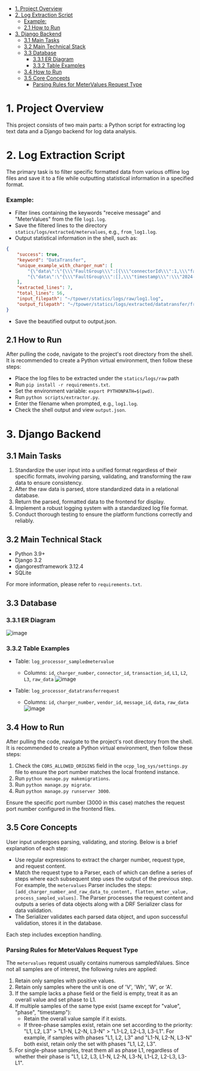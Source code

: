 - [1. Project Overview](#1-project-overview)
- [2. Log Extraction Script](#2-log-extraction-script)
    - [Example:](#example)
  - [2.1 How to Run](#21-how-to-run)
- [3. Django Backend](#3-django-backend)
  - [3.1 Main Tasks](#31-main-tasks)
  - [3.2 Main Technical Stack](#32-main-technical-stack)
  - [3.3 Database](#33-database)
    - [3.3.1 ER Diagram](#331-er-diagram)
    - [3.3.2 Table Examples](#332-table-examples)
  - [3.4 How to Run](#34-how-to-run)
  - [3.5 Core Concepts](#35-core-concepts)
    - [Parsing Rules for MeterValues Request Type](#parsing-rules-for-metervalues-request-type)

<!-- tocstop -->

# 1. Project Overview

This project consists of two main parts: a Python script for extracting log text data and a Django backend for log data analysis.

# 2. Log Extraction Script

The primary task is to filter specific formatted data from various offline log files and save it to a file while outputting statistical information in a specified format.

### Example:

- Filter lines containing the keywords "receive message" and "MeterValues" from the file `log1.log`.
- Save the filtered lines to the directory `statics/logs/extracted/metervalues`, e.g., `from_log1.log`.
- Output statistical information in the shell, such as:

```json
{
    "success": true,
    "keyword": "DataTransfer",
    "unique_example_with_charger_num": [
        "{\"data\":\"{\\\"FaultGroup\\\":[{\\\"connectorId\\\":1,\\\"fault\\\":[{\\\"Reason\\\":\\\"charging plug is not home\\\"}]},{\\\"connectorId\\\":2,\\\"fault\\\":[{\\\"Reason\\\":\\\"charging plug is not home\\\"}]}],\\\"timestamp\\\":\\\"2024-07-24T01:41:22Z\\\"}\",\"messageId\":\"chargePoridStatu\",\"vendorId\":\"CEGN\"}, Ocpp charger number: TH009",
        "{\"data\":\"{\\\"FaultGroup\\\":[],\\\"timestamp\\\":\\\"2024-07-24T01:41:49Z\\\"}\",\"messageId\":\"chargePoridStatu\",\"vendorId\":\"CEGN\"}, Ocpp charger number: TH009"
    ],
    "extracted_lines": 7,
    "total_lines": 56,
    "input_filepath": "~/tpower/statics/logs/raw/log1.log",
    "output_filepath": "~/tpower/statics/logs/extracted/datatransfer/from_log1.log"
}
```
- Save the beautified output to output.json.

## 2.1 How to Run
After pulling the code, navigate to the project's root directory from the shell. It is recommended to create a Python virtual environment, then follow these steps:

- Place the log files to be extracted under the `statics/logs/raw` path
- Run `pip install -r requirements.txt`.
- Set the environment variable: `export PYTHONPATH=$(pwd)`.
- Run `python scripts/extractor.py`.
- Enter the filename when prompted, e.g., `log1.log`.
- Check the shell output and view `output.json`.

# 3. Django Backend

## 3.1 Main Tasks

1. Standardize the user input into a unified format regardless of their specific formats, involving parsing, validating, and transforming the raw data to ensure consistency.
2. After the raw data is parsed, store standardized data in a relational database.
3. Return the parsed, formatted data to the frontend for display.
4. Implement a robust logging system with a standardized log file format.
5. Conduct thorough testing to ensure the platform functions correctly and reliably.

## 3.2 Main Technical Stack

- Python 3.9+
- Django 3.2
- djangorestframework 3.12.4
- SQLite

For more information, please refer to `requirements.txt`.

## 3.3 Database

### 3.3.1 ER Diagram
![image](https://github.com/user-attachments/assets/6a4d5ad3-f748-44bc-a40b-f7851eab1afc)

### 3.3.2 Table Examples

- Table: `log_processor_sampledmetervalue`
  - Columns: `id`, `charger_number`, `connector_id`, `transaction_id`, `L1`, `L2`, `L3`, `raw_data`
    ![image](https://github.com/user-attachments/assets/036c0045-52cb-4d14-a7ec-b10d74a6a48f)

- Table: `log_processor_datatransferrequest`
  - Columns: `id`, `charger_number`, `vendor_id`, `message_id`, `data`, `raw_data`
    ![image](https://github.com/user-attachments/assets/dc672a7d-d332-430e-bed2-2ba78724da54)

## 3.4 How to Run

After pulling the code, navigate to the project's root directory from the shell. It is recommended to create a Python virtual environment, then follow these steps:

1. Check the `CORS_ALLOWED_ORIGINS` field in the `ocpp_log_sys/settings.py` file to ensure the port number matches the local frontend instance.
2. Run `python manage.py makemigrations`.
3. Run `python manage.py migrate`.
4. Run `python manage.py runserver 3000`.

Ensure the specific port number (3000 in this case) matches the request port number configured in the frontend files.

## 3.5 Core Concepts

User input undergoes parsing, validating, and storing. Below is a brief explanation of each step:

- Use regular expressions to extract the charger number, request type, and request content.
- Match the request type to a Parser, each of which can define a series of steps where each subsequent step uses the output of the previous step. For example, the `metervalues` Parser includes the steps: `[add_charger_number_and_raw_data_to_content, flatten_meter_value, process_sampled_values]`. The Parser processes the request content and outputs a series of data objects along with a DRF Serializer class for data validation.
- The Serializer validates each parsed data object, and upon successful validation, stores it in the database.

Each step includes exception handling.

### Parsing Rules for MeterValues Request Type

The `metervalues` request usually contains numerous sampledValues. Since not all samples are of interest, the following rules are applied:

1. Retain only samples with positive values.
2. Retain only samples where the unit is one of 'V', 'Wh', 'W', or 'A'.
3. If the sample lacks a phase field or the field is empty, treat it as an overall value and set phase to L1.
4. If multiple samples of the same type exist (same except for "value", "phase", "timestamp"):
    - Retain the overall value sample if it exists.
    - If three-phase samples exist, retain one set according to the priority: "L1, L2, L3" > "L1-N, L2-N, L3-N" > "L1-L2, L2-L3, L3-L1". For example, if samples with phases "L1, L2, L3" and "L1-N, L2-N, L3-N" both exist, retain only the set with phases "L1, L2, L3".
5. For single-phase samples, treat them all as phase L1, regardless of whether their phase is "L1, L2, L3, L1-N, L2-N, L3-N, L1-L2, L2-L3, L3-L1".


